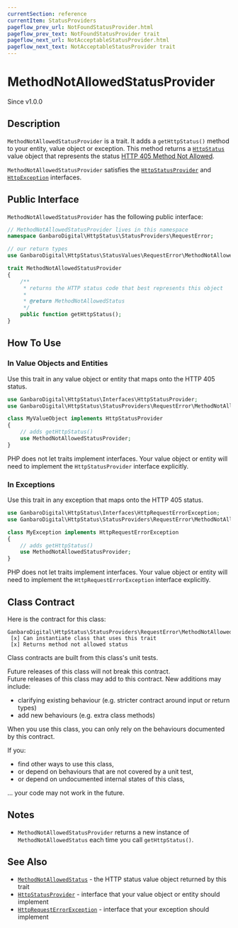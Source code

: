 ```yaml
---
currentSection: reference
currentItem: StatusProviders
pageflow_prev_url: NotFoundStatusProvider.html
pageflow_prev_text: NotFoundStatusProvider trait
pageflow_next_url: NotAcceptableStatusProvider.html
pageflow_next_text: NotAcceptableStatusProvider trait
---
```


# MethodNotAllowedStatusProvider

<div class="callout info">
Since v1.0.0
</div>

## Description

`MethodNotAllowedStatusProvider` is a trait. It adds a `getHttpStatus()` method to your entity, value object or exception. This method returns a [`HttpStatus`](../Interfaces/HttpStatus.html) value object that represents the status [HTTP 405 Method Not Allowed](../StatusValues/MethodNotAllowedStatus.html).

`MethodNotAllowedStatusProvider` satisfies the [`HttpStatusProvider`](../Interfaces/HttpStatusProvider.html) and [`HttpException`](../Interfaces/HttpException) interfaces.

## Public Interface

`MethodNotAllowedStatusProvider` has the following public interface:

```php
// MethodNotAllowedStatusProvider lives in this namespace
namespace GanbaroDigital\HttpStatus\StatusProviders\RequestError;

// our return types
use GanbaroDigital\HttpStatus\StatusValues\RequestError\MethodNotAllowedStatus;

trait MethodNotAllowedStatusProvider
{
    /**
     * returns the HTTP status code that best represents this object
     *
     * @return MethodNotAllowedStatus
     */
    public function getHttpStatus();
}
```

## How To Use

### In Value Objects and Entities

Use this trait in any value object or entity that maps onto the HTTP 405 status.

```php
use GanbaroDigital\HttpStatus\Interfaces\HttpStatusProvider;
use GanbaroDigital\HttpStatus\StatusProviders\RequestError\MethodNotAllowedStatusProvider;

class MyValueObject implements HttpStatusProvider
{
    // adds getHttpStatus()
    use MethodNotAllowedStatusProvider;
}
```

PHP does not let traits implement interfaces. Your value object or entity will need to implement the `HttpStatusProvider` interface explicitly.

### In Exceptions

Use this trait in any exception that maps onto the HTTP 405 status.

```php
use GanbaroDigital\HttpStatus\Interfaces\HttpRequestErrorException;
use GanbaroDigital\HttpStatus\StatusProviders\RequestError\MethodNotAllowedStatusProvider;

class MyException implements HttpRequestErrorException
{
    // adds getHttpStatus()
    use MethodNotAllowedStatusProvider;
}
```

PHP does not let traits implement interfaces. Your value object or entity will need to implement the `HttpRequestErrorException` interface explicitly.

## Class Contract

Here is the contract for this class:

    GanbaroDigital\HttpStatus\StatusProviders\RequestError\MethodNotAllowedStatusProvider
     [x] Can instantiate class that uses this trait
     [x] Returns method not allowed status

Class contracts are built from this class's unit tests.

<div class="callout success">
Future releases of this class will not break this contract.
</div>

<div class="callout info" markdown="1">
Future releases of this class may add to this contract. New additions may include:

* clarifying existing behaviour (e.g. stricter contract around input or return types)
* add new behaviours (e.g. extra class methods)
</div>

<div class="callout warning" markdown="1">
When you use this class, you can only rely on the behaviours documented by this contract.

If you:

* find other ways to use this class,
* or depend on behaviours that are not covered by a unit test,
* or depend on undocumented internal states of this class,

... your code may not work in the future.
</div>

## Notes

* `MethodNotAllowedStatusProvider` returns a new instance of `MethodNotAllowedStatus` each time you call `getHttpStatus()`.

## See Also

* [`MethodNotAllowedStatus`](../StatusValues/MethodNotAllowedStatus.html) - the HTTP status value object returned by this trait
* [`HttpStatusProvider`](../Interfaces/HttpStatusProvider.html) - interface that your value object or entity should implement
* [`HttpRequestErrorException`](../Interfaces/HttpRequestErrorException.html) - interface that your exception should implement

